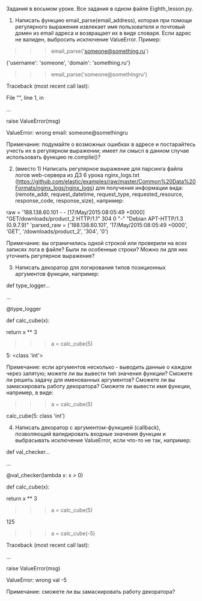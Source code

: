 Задания в восьмом уроке. Все задания в одном файле Eighth_lesson.py.

1. Написать функцию email_parse(email_address), которая при помощи регулярного выражения извлекает имя пользователя и почтовый домен из email адреса и возвращает их в виде словаря. Если адрес не валиден, выбросить исключение ValueError. Пример:

>>> email_parse('someone@something.ru')
>>> 
{'username': 'someone', 'domain': 'something.ru'}

>>> email_parse('someone@somethingru')

Traceback (most recent call last):

File "<stdin>", line 1, in <module>
  
...
  
raise ValueError(msg)
  
ValueError: wrong email: someone@somethingru
  

  Примечание: подумайте о возможных ошибках в адресе и постарайтесь учесть их в регулярном выражении; имеет ли смысл в данном случае использовать функцию re.compile()?

  2. (вместо 1) Написать регулярное выражение для парсинга файла логов web-сервера из ДЗ 6 урока nginx_logs.txt (https://github.com/elastic/examples/raw/master/Common%20Data%20Formats/nginx_logs/nginx_logs) для получения информации вида: (remote_addr, request_datetime, request_type, requested_resource, response_code, response_size), например:

  raw = '188.138.60.101 - - [17/May/2015:08:05:49 +0000] "GET/downloads/product_2 HTTP/1.1" 304 0 "-" "Debian APT-HTTP/1.3 (0.9.7.9)"
  'parsed_raw = ('188.138.60.101', '17/May/2015:08:05:49 +0000', 'GET', '/downloads/product_2', '304', '0')
  
  Примечание: вы ограничились одной строкой или проверили на всех записях лога в файле? Были ли особенные строки? Можно ли для них уточнить регулярное выражение?

  3. Написать декоратор для логирования типов позиционных аргументов функции, например:

def type_logger...
  
...
  
@type_logger
  
def calc_cube(x):
  
return x ** 3
  

>>> a = calc_cube(5)

5: <class 'int'>
  
Примечание: если аргументов несколько - выводить данные о каждом через запятую; можете ли вы вывести тип значения функции? Сможете ли решить задачу для именованных аргументов? Сможете ли вы замаскировать работу декоратора? Сможете ли вывести имя функции, например, в виде:
  
>>> a = calc_cube(5)
  
calc_cube(5: class 'int')
  
4. Написать декоратор с аргументом-функцией (callback), позволяющий валидировать входные значения функции и выбрасывать исключение ValueError, если что-то не так, например:

def val_checker...
  
...
  
@val_checker(lambda x: x > 0)
  
def calc_cube(x):
  
return x ** 3
  
>>> a = calc_cube(5)
  
125
>>> a = calc_cube(-5)
  
Traceback (most recent call last):
  
...
  
raise ValueError(msg)
  
ValueError: wrong val -5
  
Примечание: сможете ли вы замаскировать работу декоратора?
